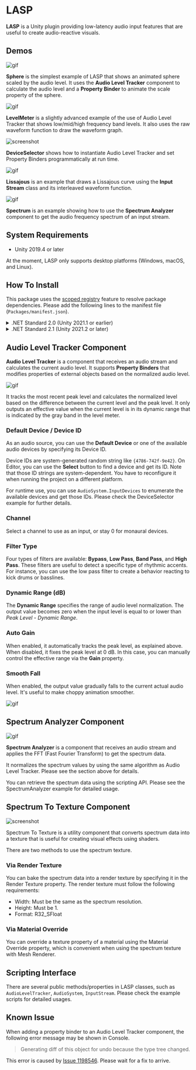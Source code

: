 LASP
====

**LASP** is a Unity plugin providing low-latency audio input features that are
useful to create audio-reactive visuals.

Demos
-----

![gif](https://i.imgur.com/L98u4AI.gif)

**Sphere** is the simplest example of LASP that shows an animated sphere scaled
by the audio level. It uses the **Audio Level Tracker** component to calculate
the audio level and a **Property Binder** to animate the scale property of the
sphere.

![gif](https://i.imgur.com/4OVS00N.gif)

**LevelMeter** is a slightly advanced example of the use of Audio Level Tracker
that shows low/mid/high frequency band levels. It also uses the raw waveform
function to draw the waveform graph.

![screenshot](https://i.imgur.com/D51PENw.png)

**DeviceSelector** shows how to instantiate Audio Level Tracker and set Property
Binders programmatically at run time.

![gif](https://i.imgur.com/gVwN4qE.gif)

**Lissajous** is an example that draws a Lissajous curve using the **Input
Stream** class and its interleaved waveform function.

![gif](https://i.imgur.com/jT0Tj1o.gif)

**Spectrum** is an example showing how to use the **Spectrum Analyzer**
component to get the audio frequency spectrum of an input stream.

System Requirements
-------------------

- Unity 2019.4 or later

At the moment, LASP only supports desktop platforms (Windows, macOS, and Linux).

How To Install
--------------

This package uses the [scoped registry] feature to resolve package
dependencies. Please add the following lines to the manifest file
(`Packages/manifest.json`).

[scoped registry]: https://docs.unity3d.com/Manual/upm-scoped.html

<details>
<summary>.NET Standard 2.0 (Unity 2021.1 or earlier)</summary>

To the `scopedRegistries` section:

```
{
  "name": "Unity NuGet",
  "url": "https://unitynuget-registry.azurewebsites.net",
  "scopes": [ "org.nuget" ]
},
{
  "name": "Keijiro",
  "url": "https://registry.npmjs.com",
  "scopes": [ "jp.keijiro" ]
}
```

To the `dependencies` section:

```
"org.nuget.system.memory": "4.5.3",
"jp.keijiro.lasp": "2.1.5"
```

After the changes, the manifest file should look like:

```
{
  "scopedRegistries": [
    {
      "name": "Unity NuGet",
      "url": "https://unitynuget-registry.azurewebsites.net",
      "scopes": [ "org.nuget" ]
    },
    {
      "name": "Keijiro",
      "url": "https://registry.npmjs.com",
      "scopes": [ "jp.keijiro" ]
    }
  ],
  "dependencies": {
    "org.nuget.system.memory": "4.5.3",
    "jp.keijiro.lasp": "2.1.5",
    ...
```
</details>

<details>
<summary>.NET Standard 2.1 (Unity 2021.2 or later)</summary>

To the `scopedRegistries` section:

```
{
  "name": "Keijiro",
  "url": "https://registry.npmjs.com",
  "scopes": [ "jp.keijiro" ]
}
```

To the `dependencies` section:

```
"jp.keijiro.lasp": "2.1.5"
```

After the changes, the manifest file should look like:

```
{
  "scopedRegistries": [
    {
      "name": "Keijiro",
      "url": "https://registry.npmjs.com",
      "scopes": [ "jp.keijiro" ]
    }
  ],
  "dependencies": {
    "jp.keijiro.lasp": "2.1.5",
    ...
```
</details>

Audio Level Tracker Component
-----------------------------

**Audio Level Tracker** is a component that receives an audio stream and
calculates the current audio level. It supports **Property Binders** that
modifies properties of external objects based on the normalized audio level.

![gif](https://i.imgur.com/wBsYq64.gif)

It tracks the most recent peak level and calculates the normalized level based
on the difference between the current level and the peak level. It only outputs
an effective value when the current level is in its dynamic range that is
indicated by the gray band in the level meter.

### Default Device / Device ID

As an audio source, you can use the **Default Device** or one of the available
audio devices by specifying its Device ID.

Device IDs are system-generated random string like `{4786-742f-9e42}`. On
Editor, you can use the **Select** button to find a device and get its ID. Note
that those ID strings are system-dependent. You have to reconfigure it when
running the project on a different platform.

For runtime use, you can use `AudioSystem.InputDevices` to enumerate the
available devices and get those IDs. Please check the DeviceSelector example for
further details.

### Channel

Select a channel to use as an input, or stay 0 for monaural devices.

### Filter Type

Four types of filters are available: **Bypass**, **Low Pass**, **Band Pass**,
and **High Pass**. These filters are useful to detect a specific type of
rhythmic accents. For instance, you can use the low pass filter to create a
behavior reacting to kick drums or basslines.

### Dynamic Range (dB)

The **Dynamic Range** specifies the range of audio level normalization. The
output value becomes zero when the input level is equal to or lower than
*Peak Level - Dynamic Range*.

### Auto Gain

When enabled, it automatically tracks the peak level, as explained above. When
disabled, it fixes the peak level at 0 dB. In this case, you can manually
control the effective range via the **Gain** property.

### Smooth Fall

When enabled, the output value gradually falls to the current actual audio
level. It's useful to make choppy animation smoother.

![gif](https://i.imgur.com/VKiZx4M.gif)

Spectrum Analyzer Component
---------------------------

![gif](https://i.imgur.com/sWRMSMG.gif)

**Spectrum Analyzer** is a component that receives an audio stream and applies
the FFT (Fast Fourier Transform) to get the spectrum data.

It normalizes the spectrum values by using the same algorithm as Audio Level
Tracker. Please see the section above for details.

You can retrieve the spectrum data using the scripting API. Please see the
SpectrumAnalyzer example for detailed usage.

Spectrum To Texture Component
-----------------------------

![screenshot](https://i.imgur.com/r9kxPF3.png)

Spectrum To Texture is a utility component that converts spectrum data into a
texture that is useful for creating visual effects using shaders.

There are two methods to use the spectrum texture.

### Via Render Texture

You can bake the spectrum data into a render texture by specifying it in the
Render Texture property. The render texture must follow the following
requirements:

- Width: Must be the same as the spectrum resolution.
- Height: Must be 1.
- Format: R32_SFloat

### Via Material Override

You can override a texture property of a material using the Material Override
property, which is convenient when using the spectrum texture with Mesh
Renderer.

Scripting Interface
-------------------

There are several public methods/properties in LASP classes, such as
`AudioLevelTracker`, `AudioSystem`, `InputStream`. Please check the example
scripts for detailed usages.

Known Issue
-----------

When adding a property binder to an Audio Level Tracker component, the
following error message may be shown in Console.

> Generating diff  of this object for undo because the type tree changed.

This error is caused by [Issue 1198546]. Please wait for a fix to arrive.

[Issue 1198546]: https://issuetracker.unity3d.com/issues/serializedproperty-undo-does-not-work-properly-when-the-parent-serializedobject-is-a-script-with-managed-references
